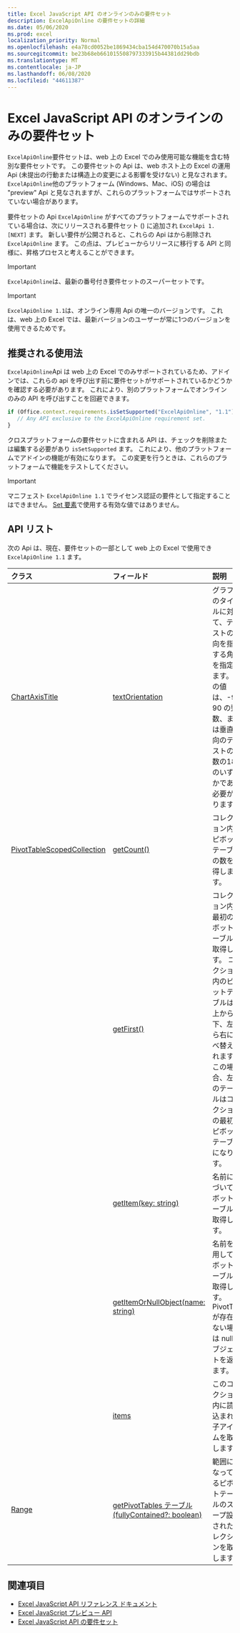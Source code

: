 ```yaml
---
title: Excel JavaScript API のオンラインのみの要件セット
description: ExcelApiOnline の要件セットの詳細
ms.date: 05/06/2020
ms.prod: excel
localization_priority: Normal
ms.openlocfilehash: e4a78cd0052be1869434cba154d470070b15a5aa
ms.sourcegitcommit: be23b68eb661015508797333915b44381dd29bdb
ms.translationtype: MT
ms.contentlocale: ja-JP
ms.lasthandoff: 06/08/2020
ms.locfileid: "44611387"
---
```

# <a name="excel-javascript-api-online-only-requirement-set"></a>Excel JavaScript API のオンラインのみの要件セット

`ExcelApiOnline`要件セットは、web 上の Excel でのみ使用可能な機能を含む特別な要件セットです。 この要件セットの Api は、web ホスト上の Excel の運用 Api (未提出の行動または構造上の変更による影響を受けない) と見なされます。 `ExcelApiOnline`他のプラットフォーム (Windows、Mac、iOS) の場合は "preview" Api と見なされますが、これらのプラットフォームではサポートされていない場合があります。

要件セットの Api `ExcelApiOnline` がすべてのプラットフォームでサポートされている場合は、次にリリースされる要件セット () に追加され `ExcelApi 1.[NEXT]` ます。 新しい要件が公開されると、これらの Api はから削除され `ExcelApiOnline` ます。 この点は、プレビューからリリースに移行する API と同様に、昇格プロセスと考えることができます。

> [!IMPORTANT]
> `ExcelApiOnline`は、最新の番号付き要件セットのスーパーセットです。

> [!IMPORTANT]
> `ExcelApiOnline 1.1`は、オンライン専用 Api の唯一のバージョンです。 これは、web 上の Excel では、最新バージョンのユーザーが常に1つのバージョンを使用できるためです。

## <a name="recommended-usage"></a>推奨される使用法

`ExcelApiOnline`Api は web 上の Excel でのみサポートされているため、アドインでは、これらの api を呼び出す前に要件セットがサポートされているかどうかを確認する必要があります。 これにより、別のプラットフォームでオンラインのみの API を呼び出すことを回避できます。

```js
if (Office.context.requirements.isSetSupported("ExcelApiOnline", "1.1")) {
   // Any API exclusive to the ExcelApiOnline requirement set.
}
```

クロスプラットフォームの要件セットに含まれる API は、チェックを削除または編集する必要があり `isSetSupported` ます。 これにより、他のプラットフォームでアドインの機能が有効になります。 この変更を行うときは、これらのプラットフォームで機能をテストしてください。

> [!IMPORTANT]
> マニフェスト `ExcelApiOnline 1.1` でライセンス認証の要件として指定することはできません。 [Set 要素](../manifest/set.md)で使用する有効な値ではありません。

## <a name="api-list"></a>API リスト

次の Api は、現在、要件セットの一部として web 上の Excel で使用でき `ExcelApiOnline 1.1` ます。

| クラス | フィールド | 説明 |
|:---|:---|:---|
|[ChartAxisTitle](/javascript/api/excel/excel.chartaxistitle)|[textOrientation](/javascript/api/excel/excel.chartaxistitle#textorientation)|グラフ軸のタイトルに対して、テキストの方向を指定する角度を指定します。 この値は、-90 ~ 90 の整数、または垂直方向のテキストの整数の180のいずれかである必要があります。|
|[PivotTableScopedCollection](/javascript/api/excel/excel.pivottablescopedcollection)|[getCount()](/javascript/api/excel/excel.pivottablescopedcollection#getcount--)|コレクション内のピボットテーブルの数を取得します。|
||[getFirst()](/javascript/api/excel/excel.pivottablescopedcollection#getfirst--)|コレクション内の最初のピボットテーブルを取得します。 コレクション内のピボットテーブルは、上から下、左から右に並べ替えられます。この場合、左上のテーブルはコレクションの最初のピボットテーブルになります。|
||[getItem(key: string)](/javascript/api/excel/excel.pivottablescopedcollection#getitem-key-)|名前に基づいてピボットテーブルを取得します。|
||[getItemOrNullObject(name: string)](/javascript/api/excel/excel.pivottablescopedcollection#getitemornullobject-name-)|名前を使用してピボットテーブルを取得します。 PivotTable が存在しない場合は null オブジェクトを返します。|
||[items](/javascript/api/excel/excel.pivottablescopedcollection#items)|このコレクション内に読み込まれた子アイテムを取得します。|
|[Range](/javascript/api/excel/excel.range)|[getPivotTables テーブル (fullyContained?: boolean)](/javascript/api/excel/excel.range#getpivottables-fullycontained-)|範囲に重なっているピボットテーブルのスコープ設定されたコレクションを取得します。|

## <a name="see-also"></a>関連項目

- [Excel JavaScript API リファレンス ドキュメント](/javascript/api/excel?view=excel-js-online)
- [Excel JavaScript プレビュー API](./excel-preview-apis.md)
- [Excel JavaScript API の要件セット](./excel-api-requirement-sets.md)